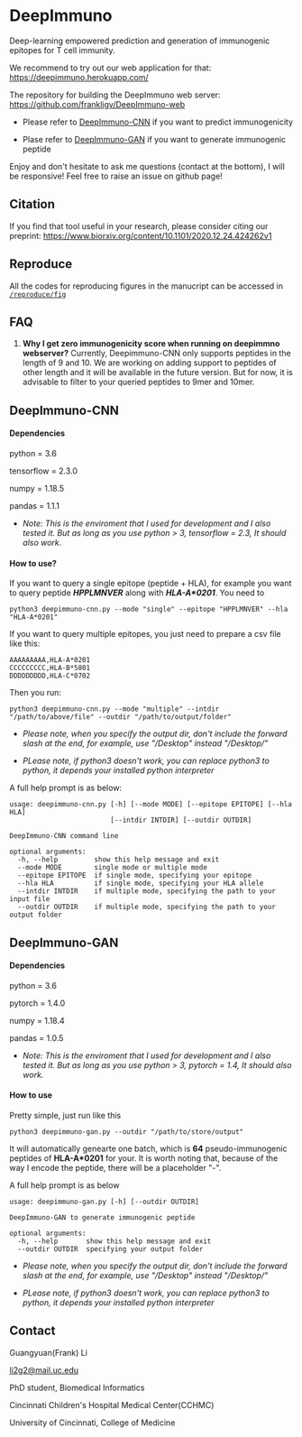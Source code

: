 # DeepImmuno
Deep-learning empowered prediction and generation of immunogenic epitopes for T cell immunity. 

We recommend to try out our web application for that: https://deepimmuno.herokuapp.com/

The repository for building the DeepImmuno web server: https://github.com/frankligy/DeepImmuno-web

- Please refer to [DeepImmuno-CNN](#deepimmuno-cnn) if you want to predict immunogenicity

- Plase refer to [DeepImmuno-GAN](#deepimmuno-gan) if you want to generate immunogenic peptide

Enjoy and don't hesitate to ask me questions (contact at the bottom), I will be responsive! Feel free to raise an issue on github page!

## Citation
If you find that tool useful in your research, please consider citing our preprint:
https://www.biorxiv.org/content/10.1101/2020.12.24.424262v1

## Reproduce
All the codes for reproducing figures in the manucript can be accessed in [`/reproduce/fig`](https://github.com/frankligy/DeepImmuno/tree/main/reproduce/fig)

## FAQ
1. **Why I get zero immunogenicity score when running on deepimmno webserver?**
Currently, Deepimmuno-CNN only supports peptides in the length of 9 and 10. We are working on adding support to peptides of other length and it will be available in the future version. But for now, it is advisable to filter to your queried peptides to 9mer and 10mer. 

## DeepImmuno-CNN

#### Dependencies

python = 3.6

tensorflow = 2.3.0

numpy = 1.18.5

pandas = 1.1.1


- *Note: This is the enviroment that I used for development and I also tested it. But as long as you use python > 3, tensorflow = 2.3, It should also work.*

#### How to use?

If you want to query a single epitope (peptide + HLA), for example you want to query peptide _**HPPLMNVER**_ along with _**HLA-A*0201**_. You need to

```shell
python3 deepimmuno-cnn.py --mode "single" --epitope "HPPLMNVER" --hla "HLA-A*0201"
```

If you want to query multiple epitopes, you just need to prepare a csv file like this:

```shell
AAAAAAAAA,HLA-A*0201
CCCCCCCCC,HLA-B*5801
DDDDDDDDD,HLA-C*0702
```

Then you run:

```shell
python3 deepimmuno-cnn.py --mode "multiple" --intdir "/path/to/above/file" --outdir "/path/to/output/folder"
```

- *Please note, when you specify the output dir, don't include the forward slash at the end, for example, use "/Desktop" instead "/Desktop/"*

- *PLease note, if python3 doesn't work, you can replace python3 to python, it depends your installed python interpreter*

A full help prompt is as below:

```
usage: deepimmuno-cnn.py [-h] [--mode MODE] [--epitope EPITOPE] [--hla HLA]
                         [--intdir INTDIR] [--outdir OUTDIR]

DeepImmuno-CNN command line

optional arguments:
  -h, --help         show this help message and exit
  --mode MODE        single mode or multiple mode
  --epitope EPITOPE  if single mode, specifying your epitope
  --hla HLA          if single mode, specifying your HLA allele
  --intdir INTDIR    if multiple mode, specifying the path to your input file
  --outdir OUTDIR    if multiple mode, specifying the path to your output folder
```

## DeepImmuno-GAN

#### Dependencies

python = 3.6

pytorch = 1.4.0

numpy = 1.18.4

pandas = 1.0.5


- *Note: This is the enviroment that I used for development and I also tested it. But as long as you use python > 3, pytorch = 1.4, It should also work.*


#### How to use

Pretty simple, just run like this

```shell
python3 deepimmuno-gan.py --outdir "/path/to/store/output"
```

It will automatically genearte one batch, which is **64** pseudo-immunogenic peptides of **HLA-A*0201** for your. It is worth noting that, because of the way I encode the peptide, there will be a placeholder "-". 

A full help prompt is as below
```
usage: deepimmuno-gan.py [-h] [--outdir OUTDIR]

DeepImmuno-GAN to generate immunogenic peptide

optional arguments:
  -h, --help       show this help message and exit
  --outdir OUTDIR  specifying your output folder
```

- *Please note, when you specify the output dir, don't include the forward slash at the end, for example, use "/Desktop" instead "/Desktop/"*

- *PLease note, if python3 doesn't work, you can replace python3 to python, it depends your installed python interpreter*

## Contact

Guangyuan(Frank) Li

li2g2@mail.uc.edu

PhD student, Biomedical Informatics

Cincinnati Children's Hospital Medical Center(CCHMC)

University of Cincinnati, College of Medicine





